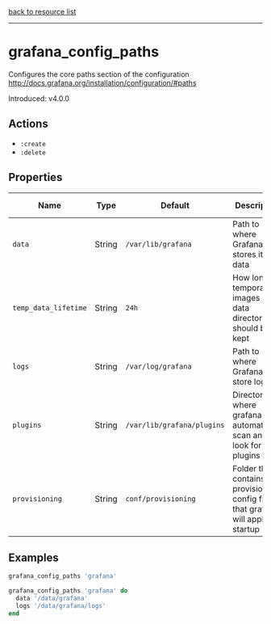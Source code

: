 [back to resource list](https://github.com/sous-chefs/grafana#resources)

---

# grafana_config_paths

Configures the core paths section of the configuration <http://docs.grafana.org/installation/configuration/#paths>

Introduced: v4.0.0

## Actions

- `:create`
- `:delete`

## Properties

| Name                 | Type   | Default                    | Description                                                                       | Allowed Values  |
| -------------------- | ------ | -------------------------- | --------------------------------------------------------------------------------- | --------------- |
| `data`               | String | `/var/lib/grafana`         | Path to where Grafana stores it's data                                            | Valid Directory |
| `temp_data_lifetime` | String | `24h`                      | How long temporary images in data directory should be kept                        |                 |
| `logs`               | String | `/var/log/grafana`         | Path to where Grafana will store logs                                             |                 |
| `plugins`            | String | `/var/lib/grafana/plugins` | Directory where grafana will automatically scan and look for plugins              |                 |
| `provisioning`       | String | `conf/provisioning`        | Folder that contains provisioning config files that grafana will apply on startup |                 |

## Examples

```ruby
grafana_config_paths 'grafana'
```

```ruby
grafana_config_paths 'grafana' do
  data '/data/grafana'
  logs '/data/grafana/logs'
end
```
